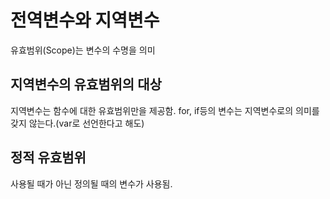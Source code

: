 # 전역변수와 지역변수

유효범위(Scope)는 변수의 수명을 의미

## 지역변수의 유효범위의 대상
지역변수는 함수에 대한 유효범위만을 제공함.
for, if등의 변수는 지역변수로의 의미를 갖지 않는다.(var로 선언한다고 해도)

## 정적 유효범위
사용될 때가 아닌 정의될 때의 변수가 사용됨.
